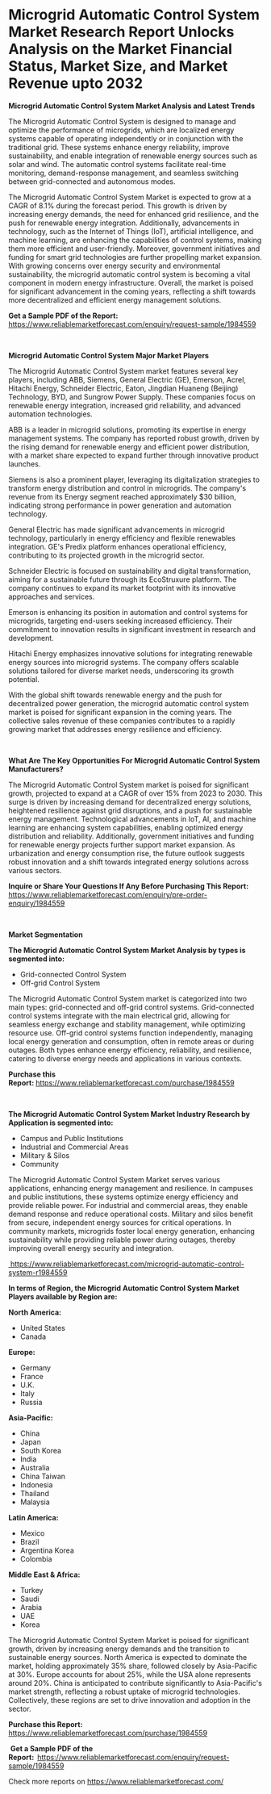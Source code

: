 <p><h1>Microgrid Automatic Control System Market Research Report Unlocks Analysis on the Market Financial Status, Market Size, and Market Revenue upto 2032</h1></p><p><strong>Microgrid Automatic Control System Market Analysis and Latest Trends</strong></p>
<p><p>The Microgrid Automatic Control System is designed to manage and optimize the performance of microgrids, which are localized energy systems capable of operating independently or in conjunction with the traditional grid. These systems enhance energy reliability, improve sustainability, and enable integration of renewable energy sources such as solar and wind. The automatic control systems facilitate real-time monitoring, demand-response management, and seamless switching between grid-connected and autonomous modes.</p><p>The Microgrid Automatic Control System Market is expected to grow at a CAGR of 8.1% during the forecast period. This growth is driven by increasing energy demands, the need for enhanced grid resilience, and the push for renewable energy integration. Additionally, advancements in technology, such as the Internet of Things (IoT), artificial intelligence, and machine learning, are enhancing the capabilities of control systems, making them more efficient and user-friendly. Moreover, government initiatives and funding for smart grid technologies are further propelling market expansion. With growing concerns over energy security and environmental sustainability, the microgrid automatic control system is becoming a vital component in modern energy infrastructure. Overall, the market is poised for significant advancement in the coming years, reflecting a shift towards more decentralized and efficient energy management solutions.</p></p>
<p><strong>Get a Sample PDF of the Report:&nbsp;</strong> <a href="https://www.reliablemarketforecast.com/enquiry/request-sample/1984559?utm_campaign=2750&utm_medium=2&utm_source=Github&utm_content=ia&utm_term=02032025&utm_id=microgrid-automatic-control-system">https://www.reliablemarketforecast.com/enquiry/request-sample/1984559</a></p>
<p>&nbsp;</p>
<p><strong>Microgrid Automatic Control System Major Market Players</strong></p>
<p><p>The Microgrid Automatic Control System market features several key players, including ABB, Siemens, General Electric (GE), Emerson, Acrel, Hitachi Energy, Schneider Electric, Eaton, Jingdian Huaneng (Beijing) Technology, BYD, and Sungrow Power Supply. These companies focus on renewable energy integration, increased grid reliability, and advanced automation technologies.</p><p>ABB is a leader in microgrid solutions, promoting its expertise in energy management systems. The company has reported robust growth, driven by the rising demand for renewable energy and efficient power distribution, with a market share expected to expand further through innovative product launches.</p><p>Siemens is also a prominent player, leveraging its digitalization strategies to transform energy distribution and control in microgrids. The company's revenue from its Energy segment reached approximately $30 billion, indicating strong performance in power generation and automation technology.</p><p>General Electric has made significant advancements in microgrid technology, particularly in energy efficiency and flexible renewables integration. GE's Predix platform enhances operational efficiency, contributing to its projected growth in the microgrid sector.</p><p>Schneider Electric is focused on sustainability and digital transformation, aiming for a sustainable future through its EcoStruxure platform. The company continues to expand its market footprint with its innovative approaches and services.</p><p>Emerson is enhancing its position in automation and control systems for microgrids, targeting end-users seeking increased efficiency. Their commitment to innovation results in significant investment in research and development.</p><p>Hitachi Energy emphasizes innovative solutions for integrating renewable energy sources into microgrid systems. The company offers scalable solutions tailored for diverse market needs, underscoring its growth potential.</p><p>With the global shift towards renewable energy and the push for decentralized power generation, the microgrid automatic control system market is poised for significant expansion in the coming years. The collective sales revenue of these companies contributes to a rapidly growing market that addresses energy resilience and efficiency.</p></p>
<p>&nbsp;</p>
<p><strong>What Are The Key Opportunities For Microgrid Automatic Control System Manufacturers?</strong></p>
<p><p>The Microgrid Automatic Control System market is poised for significant growth, projected to expand at a CAGR of over 15% from 2023 to 2030. This surge is driven by increasing demand for decentralized energy solutions, heightened resilience against grid disruptions, and a push for sustainable energy management. Technological advancements in IoT, AI, and machine learning are enhancing system capabilities, enabling optimized energy distribution and reliability. Additionally, government initiatives and funding for renewable energy projects further support market expansion. As urbanization and energy consumption rise, the future outlook suggests robust innovation and a shift towards integrated energy solutions across various sectors.</p></p>
<p><strong>Inquire or Share Your Questions If Any Before Purchasing This Report:</strong> <a href="https://www.reliablemarketforecast.com/enquiry/pre-order-enquiry/1984559?utm_campaign=2750&utm_medium=2&utm_source=Github&utm_content=ia&utm_term=02032025&utm_id=microgrid-automatic-control-system">https://www.reliablemarketforecast.com/enquiry/pre-order-enquiry/1984559</a></p>
<p>&nbsp;</p>
<p><strong>Market Segmentation</strong></p>
<p><strong>The Microgrid Automatic Control System Market Analysis by types is segmented into:</strong></p>
<p><ul><li>Grid-connected Control System</li><li>Off-grid Control System</li></ul></p>
<p><p>The Microgrid Automatic Control System market is categorized into two main types: grid-connected and off-grid control systems. Grid-connected control systems integrate with the main electrical grid, allowing for seamless energy exchange and stability management, while optimizing resource use. Off-grid control systems function independently, managing local energy generation and consumption, often in remote areas or during outages. Both types enhance energy efficiency, reliability, and resilience, catering to diverse energy needs and applications in various contexts.</p></p>
<p><strong>Purchase this Report:&nbsp;</strong><a href="https://www.reliablemarketforecast.com/purchase/1984559?utm_campaign=2750&utm_medium=2&utm_source=Github&utm_content=ia&utm_term=02032025&utm_id=microgrid-automatic-control-system">https://www.reliablemarketforecast.com/purchase/1984559</a></p>
<p>&nbsp;</p>
<p><strong>The Microgrid Automatic Control System Market Industry Research by Application is segmented into:</strong></p>
<p><ul><li>Campus and Public Institutions</li><li>Industrial and Commercial Areas</li><li>Military & Silos</li><li>Community</li></ul></p>
<p><p>The Microgrid Automatic Control System Market serves various applications, enhancing energy management and resilience. In campuses and public institutions, these systems optimize energy efficiency and provide reliable power. For industrial and commercial areas, they enable demand response and reduce operational costs. Military and silos benefit from secure, independent energy sources for critical operations. In community markets, microgrids foster local energy generation, enhancing sustainability while providing reliable power during outages, thereby improving overall energy security and integration.</p></p>
<p><a href="https://www.reliablemarketforecast.com/microgrid-automatic-control-system-r1984559?utm_campaign=2750&utm_medium=2&utm_source=Github&utm_content=ia&utm_term=02032025&utm_id=microgrid-automatic-control-system">&nbsp;https://www.reliablemarketforecast.com/microgrid-automatic-control-system-r1984559</a></p>
<p><strong>In terms of Region, the Microgrid Automatic Control System Market Players available by Region are:</strong></p>
<p>
    <p> <strong> North America: </strong>
        <ul>
            <li>United States</li>
            <li>Canada</li>
        </ul>
        </p> 
    <p> <strong> Europe: </strong>
        <ul>
            <li>Germany</li>
            <li>France</li>
            <li>U.K.</li>
            <li>Italy</li>
            <li>Russia</li>
        </ul>
        </p> 
    <p> <strong> Asia-Pacific: </strong>
        <ul>
            <li>China</li>
            <li>Japan</li>
            <li>South Korea</li>
            <li>India</li>
            <li>Australia</li>
            <li>China Taiwan</li>
            <li>Indonesia</li>
            <li>Thailand</li>
            <li>Malaysia</li>
        </ul>
        </p> 
    <p> <strong> Latin America: </strong>
        <ul>
            <li>Mexico</li>
            <li>Brazil</li>
            <li>Argentina Korea</li>
            <li>Colombia</li>
        </ul>
        </p> 
    <p> <strong> Middle East & Africa: </strong>
        <ul>
            <li>Turkey</li>
            <li>Saudi</li>
            <li>Arabia</li>
            <li>UAE</li>
            <li>Korea</li>
        </ul>
    </p>
    </p>
<p><p>The Microgrid Automatic Control System Market is poised for significant growth, driven by increasing energy demands and the transition to sustainable energy sources. North America is expected to dominate the market, holding approximately 35% share, followed closely by Asia-Pacific at 30%. Europe accounts for about 25%, while the USA alone represents around 20%. China is anticipated to contribute significantly to Asia-Pacific's market strength, reflecting a robust uptake of microgrid technologies. Collectively, these regions are set to drive innovation and adoption in the sector.</p></p>
<p><strong>Purchase this Report: </strong><a href="https://www.reliablemarketforecast.com/purchase/1984559?utm_campaign=2750&utm_medium=2&utm_source=Github&utm_content=ia&utm_term=02032025&utm_id=microgrid-automatic-control-system">https://www.reliablemarketforecast.com/purchase/1984559</a></p>
<p>&nbsp;<strong>Get a Sample PDF of the Report:&nbsp;&nbsp;</strong><a href="https://www.reliablemarketforecast.com/enquiry/request-sample/1984559?utm_campaign=2750&utm_medium=2&utm_source=Github&utm_content=ia&utm_term=02032025&utm_id=microgrid-automatic-control-system">https://www.reliablemarketforecast.com/enquiry/request-sample/1984559</a></p>
<p><strong></strong></p>
<p>Check more reports on <a href="https://www.reliablemarketforecast.com/?utm_campaign=2750&utm_medium=2&utm_source=Github&utm_content=ia&utm_term=02032025&utm_id=microgrid-automatic-control-system">https://www.reliablemarketforecast.com/</a></p>
